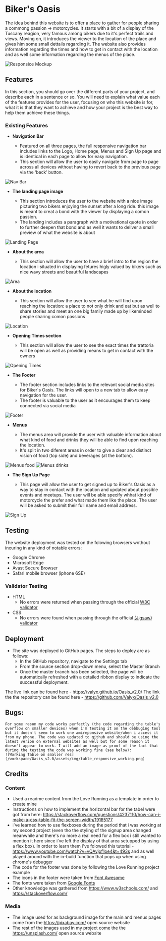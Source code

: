 # Biker's Oasis

The idea behind this website is to offer a place to gather for people sharing a commong passion -> motorcycles. It starts with a bit of a display of the Tuscany reagion, very famous among bikers due to it's perfect trails and views. Moving on, it introduces the viewer to the location of the place and gives him some small dettails regarding it. The website also provides information regarding the times and how to get in contact with the location and as well some information regarding the menus of the place.

![Responsice Mockup](assets/img/mockup.png)

## Features 

In this section, you should go over the different parts of your project, and describe each in a sentence or so. You will need to explain what value each of the features provides for the user, focusing on who this website is for, what it is that they want to achieve and how your project is the best way to help them achieve these things.

### Existing Features

- __Navigation Bar__

  - Featured on all three pages, the full responsive navigation bar includes links to the Logo, Home page, Menus and Sign Up page and is identical in each page to allow for easy navigation.
  - This section will allow the user to easily navigate from page to page across all devices without having to revert back to the previous page via the ‘back’ button. 

![Nav Bar](assets/img/nav_bar.png)

- __The landing page image__

  - This section introduces the user to the website with a nice image picturing two bikers enjoying the sunset after a long ride. this image is meant to creat a bond with the viewer by displaying a comon passion.
  - The landing includes a paragraph with a motivational quote in order to further deepen that bond and as well it wants to deliver a small preview of what the website is about

![Landing Page](assets/img/hero_img_showcase.png)

- __About the area__

  - This section will allow the user to have a brief intro to the region the location i situated in displaying fetures higly valued by bikers such as nice wavy streets and beautiful landscapes

![Area](assets/img/place_showcase.png)

- __About the location__

  - This section will allow the user to see what he will find upon reaching the location:
  a place to not only drink and eat but as well to share stories and meet an one big family made up by likeminded people sharing comon passions

![Location](assets/img/location_showcase.png)

- __Opening Times section__

  - This section will allow the user to see the exact times the trattoria will be open as well as providing means to get in contact with the owners

![Opening Times](assets/img/contacts_showcase.png)

- __The Footer__ 

  - The footer section includes links to the relevant social media sites for Biker's Oasis. The links will open to a new tab to allow easy navigation for the user. 
  - The footer is valuable to the user as it encourages them to keep connected via social media

![Footer](assets/img/footer_showcase.png)

- __Menus__

  - The menus area will provide the user with valuable information about what kind of food and drinks 
    they will be able to find upon reaching the location.
  - It's split in two diferent areas in order to give a clear and distinct vision of food (top side) and beverages (at the bottom). 

![Menus food](assets/img/menu1_showcase.png)
![Menus drinks](assets/img/menu2_showcase.png)

- __The Sign Up Page__

  - This page will allow the user to get signed up to Biker's Oasis as a way to stay in contact with the location and updated about possible events and meetups. The user will be able specify whhat kind of motorcycle the prefer and what made them like the place. The user will be asked to submit their full name and email address. 

![Sign Up](assets/img/signup_showcase.png)


## Testing 

The website deployment was tested on the folowing browsers wothout incuring in any kind of notable errors:
- Google Chrome
- Microsoft Edge
- Avast Secure Browser
- Safari mobile browser (iphone 6SE)

### Validator Testing 

- HTML
  - No errors were returned when passing through the official [W3C validator]()
- CSS
  - No errors were found when passing through the official [(Jigsaw) validator](https://jigsaw.w3.org/css-validator/validator?uri=https%3A%2F%2Fvalyx.github.io%2FOasis_v2.0%2F&profile=css3svg&usermedium=all&warning=1&vextwarning=&lang=it)
 

## Deployment

- The site was deployed to GitHub pages. The steps to deploy are as follows: 
  - In the GitHub repository, navigate to the Settings tab 
  - From the source section drop-down menu, select the Master Branch
  - Once the master branch has been selected, the page will be automatically refreshed with a detailed ribbon display to indicate the successful deployment. 

The live link can be found here -  https://valyx.github.io/Oasis_v2.0/
The link the the repository can be found here - https://github.com/Valyx/Oasis_v2.0

## Bugs:
    For some reson my code works perfectly (the code regarding the table's overflow on smaller devices) when i'm testing it on the debbuging tool but it doesn't seem to work one amireponsive website/when i access it from my phone. The code was updated to github and should be using the latest verion on external websites as well but for some reason it doesn't appear to work. I will add an image as proof of the fact that during the testing the code was working fine (see below):
    ![Working Table on smaller res](/workspace/Oasis_v2.0/assets/img/table_responsive_working.png)
## Credits 


### Content 

- Used a readme content from the Love Running as a template in order to create mine
- Instructions on how to implement the horizontal bar for the tabel were got from here: https://stackoverflow.com/questions/4237110/how-can-i-make-a-css-table-fit-the-screen-width/19185177
- i've learned how to use flexboxes during the period that i was working at my second project (even tho the styling of the signup area changed meanwhile and there's no more a real need for a flex box i still wanted to mention it here since i've left the display of that area setupped by using a flex box). In order to learn them i've folowed this tutorial - https://www.youtube.com/watch?v=vQAvjof1oe4&t=493s and as well played around with the in-build function that pops up when using chrome's debugger
- The code for the footer was done by following the Love Running project example
- The icons in the footer were taken from [Font Awesome](https://fontawesome.com/)
- The fonts were taken from [Google Fonts](https://fonts.google.com/)
- Other knowledge was gathered from https://www.w3schools.com/ and https://stackoverflow.com/

### Media

- The image used for as background image for the main and menus pages come from the https://pixabay.com/ open source website
- The rest of the images used in my project come the the https://unsplash.com/ open source website


